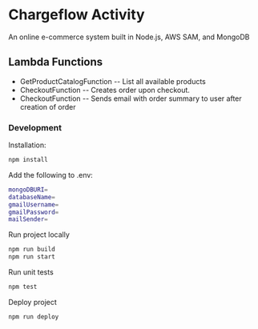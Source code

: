 # Chargeflow Activity

An online e-commerce system built in Node.js, AWS SAM, and MongoDB

## Lambda Functions

- GetProductCatalogFunction
  -- List all available products
- CheckoutFunction
  -- Creates order upon checkout.
- CheckoutFunction
  -- Sends email with order summary to user after creation of order

### Development

Installation:

```sh
npm install
```

Add the following to .env:

```sh
mongoDBURI=
databaseName=
gmailUsername=
gmailPassword=
mailSender=
```

Run project locally

```sh
npm run build
npm run start
```

Run unit tests

```sh
npm test
```

Deploy project

```sh
npm run deploy
```
